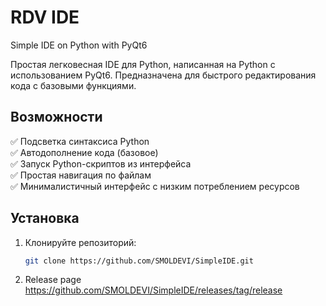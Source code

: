 # RDV IDE
Simple IDE on Python with PyQt6

Простая легковесная IDE для Python, написанная на Python с использованием PyQt6. Предназначена для быстрого редактирования кода с базовыми функциями.

## Возможности

✅ Подсветка синтаксиса Python  
✅ Автодополнение кода (базовое)  
✅ Запуск Python-скриптов из интерфейса  
✅ Простая навигация по файлам  
✅ Минималистичный интерфейс с низким потреблением ресурсов  

## Установка

1. Клонируйте репозиторий:
   ```bash 
   git clone https://github.com/SMOLDEVI/SimpleIDE.git

2. Release page
   https://github.com/SMOLDEVI/SimpleIDE/releases/tag/release
